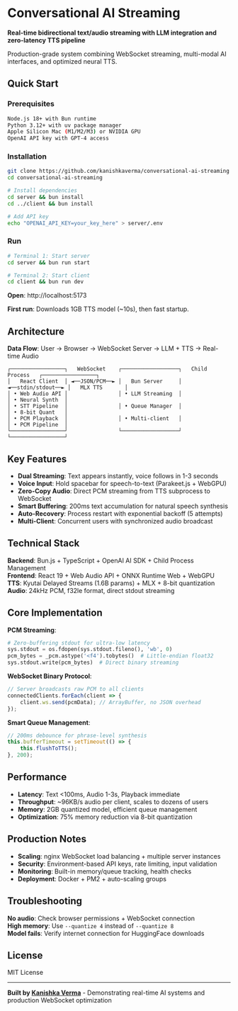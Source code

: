 # Conversational AI Streaming

**Real-time bidirectional text/audio streaming with LLM integration and zero-latency TTS pipeline**

Production-grade system combining WebSocket streaming, multi-modal AI interfaces, and optimized neural TTS.

## Quick Start

### Prerequisites
```bash
Node.js 18+ with Bun runtime
Python 3.12+ with uv package manager  
Apple Silicon Mac (M1/M2/M3) or NVIDIA GPU
OpenAI API key with GPT-4 access
```

### Installation
```bash
git clone https://github.com/kanishkaverma/conversational-ai-streaming
cd conversational-ai-streaming

# Install dependencies
cd server && bun install
cd ../client && bun install  

# Add API key
echo "OPENAI_API_KEY=your_key_here" > server/.env
```

### Run
```bash
# Terminal 1: Start server
cd server && bun run start

# Terminal 2: Start client
cd client && bun run dev
```

**Open**: http://localhost:5173

**First run**: Downloads 1GB TTS model (~10s), then fast startup.

## Architecture

**Data Flow**: User → Browser → WebSocket Server → LLM + TTS → Real-time Audio

```
┌─────────────────┐   WebSocket    ┌──────────────────┐   Child Process   ┌─────────────────┐
│   React Client  │ ◄──JSON/PCM──► │   Bun Server     │ ◄──stdin/stdout──► │   MLX TTS       │
│ • Web Audio API │                │ • LLM Streaming  │                   │ • Neural Synth  │
│ • STT Pipeline  │                │ • Queue Manager  │                   │ • 8-bit Quant   │
│ • PCM Playback  │                │ • Multi-client   │                   │ • PCM Pipeline  │
└─────────────────┘                └──────────────────┘                   └─────────────────┘
```

## Key Features

- **Dual Streaming**: Text appears instantly, voice follows in 1-3 seconds
- **Voice Input**: Hold spacebar for speech-to-text (Parakeet.js + WebGPU)
- **Zero-Copy Audio**: Direct PCM streaming from TTS subprocess to WebSocket
- **Smart Buffering**: 200ms text accumulation for natural speech synthesis
- **Auto-Recovery**: Process restart with exponential backoff (5 attempts)
- **Multi-Client**: Concurrent users with synchronized audio broadcast

## Technical Stack

**Backend**: Bun.js + TypeScript + OpenAI AI SDK + Child Process Management  
**Frontend**: React 19 + Web Audio API + ONNX Runtime Web + WebGPU  
**TTS**: Kyutai Delayed Streams (1.6B params) + MLX + 8-bit quantization  
**Audio**: 24kHz PCM, f32le format, direct stdout streaming

## Core Implementation

**PCM Streaming**:
```python
# Zero-buffering stdout for ultra-low latency
sys.stdout = os.fdopen(sys.stdout.fileno(), 'wb', 0)
pcm_bytes = _pcm.astype('<f4').tobytes()  # Little-endian float32
sys.stdout.write(pcm_bytes)  # Direct binary streaming
```

**WebSocket Binary Protocol**:
```typescript
// Server broadcasts raw PCM to all clients
connectedClients.forEach(client => {
    client.ws.send(pcmData); // ArrayBuffer, no JSON overhead
});
```

**Smart Queue Management**:
```typescript
// 200ms debounce for phrase-level synthesis
this.bufferTimeout = setTimeout(() => {
    this.flushToTTS();
}, 200);
```

## Performance

- **Latency**: Text <100ms, Audio 1-3s, Playback immediate
- **Throughput**: ~96KB/s audio per client, scales to dozens of users  
- **Memory**: 2GB quantized model, efficient queue management
- **Optimization**: 75% memory reduction via 8-bit quantization

## Production Notes

- **Scaling**: nginx WebSocket load balancing + multiple server instances
- **Security**: Environment-based API keys, rate limiting, input validation
- **Monitoring**: Built-in memory/queue tracking, health checks
- **Deployment**: Docker + PM2 + auto-scaling groups

## Troubleshooting

**No audio**: Check browser permissions + WebSocket connection  
**High memory**: Use `--quantize 4` instead of `--quantize 8`  
**Model fails**: Verify internet connection for HuggingFace downloads

## License

MIT License

---

**Built by [Kanishka Verma](mailto:kanisverma@gmail.com)** - Demonstrating real-time AI systems and production WebSocket optimization